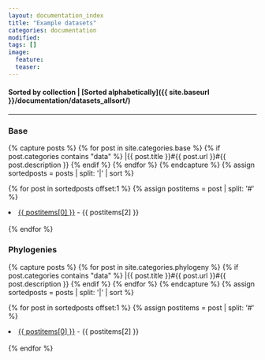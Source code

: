 ```yaml
---
layout: documentation_index
title: "Example datasets"
categories: documentation
modified:
tags: []
image:
  feature:
  teaser:
---
```

#### Sorted by collection | [Sorted alphabetically]({{ site.baseurl }}/documentation/datasets_allsort/)
---

### Base

<div class="tiles">

{% capture posts %}
  {% for post in site.categories.base %}
    {% if post.categories contains "data" %}
      |{{ post.title }}#{{ post.url }}#{{ post.description }}
    {% endif %}
  {% endfor %}
{% endcapture %}
{% assign sortedposts = posts | split: '|' | sort %}

{% for post in sortedposts offset:1 %}
  {% assign postitems = post | split: '#' %}
  <li><a href="{{ site.baseurl }}{{ postitems[1] }}">{{ postitems[0] }}</a> - {{ postitems[2] }}</li><br>
{% endfor %}
</div><!-- /.tiles -->

### Phylogenies

<div class="tiles">

{% capture posts %}
  {% for post in site.categories.phylogeny %}
    {% if post.categories contains "data" %}
      |{{ post.title }}#{{ post.url }}#{{ post.description }}
    {% endif %}  {% endfor %}
{% endcapture %}
{% assign sortedposts = posts | split: '|' | sort %}

{% for post in sortedposts offset:1 %}
  {% assign postitems = post | split: '#' %}
  <li><a href="{{ site.baseurl }}{{ postitems[1] }}">{{ postitems[0] }}</a> - {{ postitems[2] }}</li><br>
{% endfor %}
</div><!-- /.tiles -->
